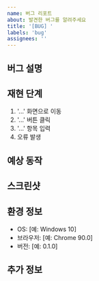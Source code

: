 ```yaml
---
name: 버그 리포트
about: 발견한 버그를 알려주세요
title: '[BUG] '
labels: 'bug'
assignees: ''
---
```


## 버그 설명
<!-- 어떤 버그인지 명확하게 설명해주세요 -->

## 재현 단계
<!-- 버그를 재현하는 단계를 작성해주세요 -->
1. '...' 화면으로 이동
2. '...' 버튼 클릭
3. '...' 항목 입력
4. 오류 발생

## 예상 동작
<!-- 정상적으로 작동했다면 어떻게 동작했어야 하는지 설명해주세요 -->

## 스크린샷
<!-- 가능하다면 버그 상황의 스크린샷을 첨부해주세요 -->

## 환경 정보
- OS: [예: Windows 10]
- 브라우저: [예: Chrome 90.0]
- 버전: [예: 0.1.0]

## 추가 정보
<!-- 문제 해결에 도움이 될 만한 추가 정보를 적어주세요 -->
